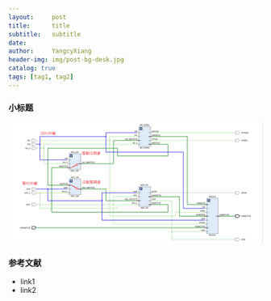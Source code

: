 ```yaml
---
layout:     post
title:      title
subtitle:   subtitle
date:       
author:     YangcyXiang
header-img: img/post-bg-desk.jpg
catalog: true
tags: [tag1, tag2]
---
```


### 小标题

![引用自己上传的图片](<https://raw.githubusercontent.com/yangcyxiang/yangcyxiang.github.io/yang/img/posts/2023-11-28-asynchronous-FIFO-schematic.png>)


### 参考文献
- link1
- link2